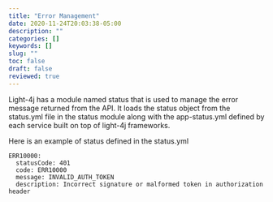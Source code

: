 ```yaml
---
title: "Error Management"
date: 2020-11-24T20:03:38-05:00
description: ""
categories: []
keywords: []
slug: ""
toc: false
draft: false
reviewed: true
---
```


Light-4j has a module named status that is used to manage the error message returned from the API. It loads the status object from the status.yml file in the status module along with the app-status.yml defined by each service built on top of light-4j frameworks. 

Here is an example of status defined in the status.yml

```
ERR10000:
  statusCode: 401
  code: ERR10000
  message: INVALID_AUTH_TOKEN
  description: Incorrect signature or malformed token in authorization header

```

